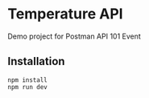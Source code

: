 # Temperature API
Demo project for Postman API 101 Event
## Installation
```
npm install
npm run dev
```
